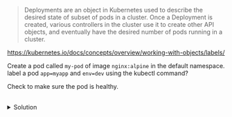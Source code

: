> Deployments are an object in Kubernetes used to describe the desired state of subset of pods in a cluster. Once a
> Deployment is created, various controllers in the cluster use it to create other API objects, and eventually have the
> desired number of pods running in a cluster.

https://kubernetes.io/docs/concepts/overview/working-with-objects/labels/

Create a pod called `my-pod` of image `nginx:alpine` in the default namespace.
label a pod `app=myapp` and `env=dev` using the kubectl command?

Check to make sure the pod is healthy.

<br>
<details><summary>Solution</summary>
<br>

```plain
kubectl run my-pod --image=nginx:alpine --labels=app=myapp,env=dev

kubectl get pods my-pod
```{{exec}}

</details>
